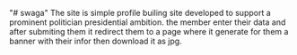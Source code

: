 "# swaga"
The site is simple profile builing site developed to support a prominent politician presidential ambition. the member enter their data and after submiting them it redirect them to a page where it generate for them a banner with their infor then download it as jpg.

